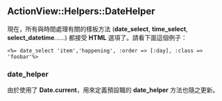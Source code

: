 ## ActionView::Helpers::DateHelper

現在，所有與時間處理有關的樣板方法 (**date\_select**, **time\_select**, **select\_datetime**......) 都接受 **HTML** 選項了。請看下面這個例子：

	<%= date_select 'item','happening', :order => [:day], :class => 'foobar'%>
	
### date\_helper

由於使用了 **Date.current**，用來定義預設職的 **date\_helper** 方法也隨之更新。
